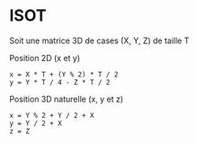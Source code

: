 ISOT
====

Soit une matrice 3D de cases (X, Y, Z) de taille T

Position 2D (x et y)
```
x = X * T + (Y % 2) * T / 2
y = Y * T / 4 - Z * T / 2
```

Position 3D naturelle (x, y et z)
```
x = Y % 2 + Y / 2 + X
y = Y / 2 + X
z = Z
```
